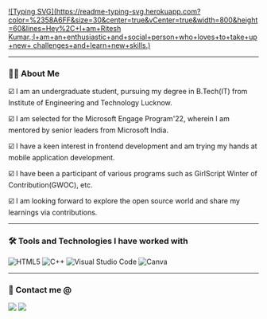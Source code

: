 [![Typing SVG](https://readme-typing-svg.herokuapp.com?color=%2358A6FF&size=30&center=true&vCenter=true&width=800&height=60&lines=Hey%2C+I+am+Ritesh Kumar.;I+am+an+enthusiastic+and+social+person+who+loves+to+take+up+new+ challenges+and+learn+new+skills.)](https://git.io/typing-svg)

---

### 👩‍💻 About Me

☑️  I am an undergraduate student, pursuing my degree in B.Tech(IT) from Institute of Engineering and Technology Lucknow.

☑️  I am selected for the Microsoft Engage Program'22, wherein I am mentored by senior leaders from Microsoft India.

☑️  I have a keen interest in frontend development and am trying my hands at mobile application development.

☑️  I have been a participant of various programs such as  GirlScript Winter of Contribution(GWOC), etc.

☑️  I am looking forward to explore the open source world and share my learnings via contributions.

---

### 🛠 Tools and Technologies I have worked with

![HTML5](https://img.shields.io/badge/html5-%23E34F26.svg?style=for-the-badge&logo=html5&logoColor=white)
![C++](https://img.shields.io/badge/c++-%2300599C.svg?style=for-the-badge&logo=c%2B%2B&logoColor=white)
![Visual Studio Code](https://img.shields.io/badge/Visual%20Studio%20Code-0078d7.svg?style=for-the-badge&logo=visual-studio-code&logoColor=white)
![Canva](https://img.shields.io/badge/Canva-%2300C4CC.svg?style=for-the-badge&logo=Canva&logoColor=white)
<br/>

---

### 🤝 Contact me @
<a target="_blank" href="https://www.linkedin.com/in/ritesh-kumar-566a48200/"><img src="https://img.shields.io/badge/-LinkedIn-0077B5?style=for-the-badge&logo=Linkedin&logoColor=white"></img></a>
<a target="_blank" href="mailto:ritesh02072002@gmail.com"><img src="https://img.shields.io/badge/-Gmail-D14836?style=for-the-badge&logo=Gmail&logoColor=white"></img></a>
<br/>

[linkedin]: https://www.linkedin.com/in/ritesh-kumar-566a48200/
[gmail]:    ritesh02072002@gmail.com
